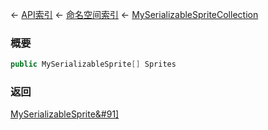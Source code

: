 ← [API索引](Api-Index) ← [命名空间索引](Namespace-Index) ← [MySerializableSpriteCollection](VRage.Game.GUI.TextPanel.MySerializableSpriteCollection)

### 概要

```csharp
public MySerializableSprite[] Sprites
```

### 返回

[MySerializableSprite&#91&#93;](VRage.Game.GUI.TextPanel.MySerializableSprite&#91&#93;)

